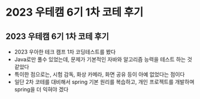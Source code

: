 # 2023 우테캠 6기 1차 코테 후기

## 2023 우테캠 6기 1차 코테 후기

- 2023 우아한 테크 캠프 1차 코딩테스트를 봤다
- Java로만 풀수 있었는데, 문제가 기본적인 자바와 알고리즘 능력을 테스트 하는 것 같았다
- 특이한 점으로는, 시험 감독, 화상 카메라, 화면 공유 등이 아예 없었다는 점이다
- 일단 2차 코테를 대비해서 spring 기본 원리를 복습하고, 개인 프로젝트를 개발하며 spring을 더 익혀야 겠다

